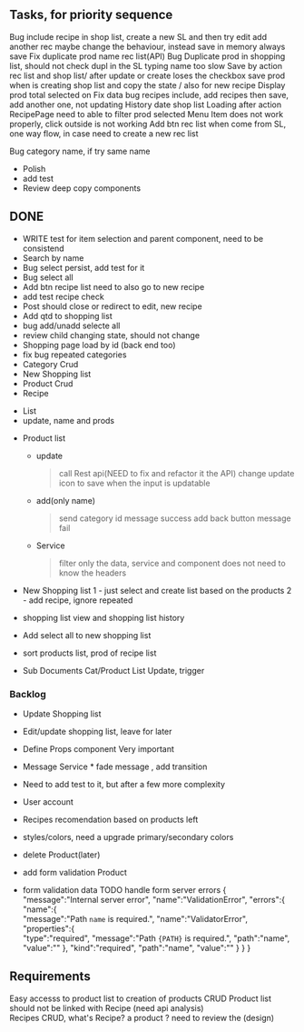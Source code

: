 ## Tasks, for priority sequence


Bug include recipe in shop list, create a new SL and then try edit add another rec
    maybe change the behaviour, instead save in memory always save
Fix duplicate prod name rec list(API)
Bug Duplicate prod in shopping list, should not check dupl in the SL
typing name too slow
Save by action rec list and shop list/ after update or create loses the checkbox
save prod when is creating shop list and copy the state / also for new recipe
Display prod total selected on 
Fix data
bug recipes include, add recipes then save, add another one, not updating
History date shop list
Loading after action
RecipePage need to able to filter prod selected
Menu Item does not work properly, 
    click outside is not working
Add btn rec list when come from SL, one way flow, in case need to create a new rec list


Bug category name, if try same name


- Polish
- add test
- Review deep copy components

## DONE 
- WRITE test for item selection and parent component, need to be consistend
- Search by name
- Bug select persist, add test for it
- Bug select all
- Add btn recipe list need to also go to new recipe
- add test recipe check
- Post should close or redirect to edit, new recipe
- Add qtd to shopping list
- bug add/unadd selecte all
- review child changing state, should not change
- Shopping page load by id (back end too)
- fix bug repeated categories
- Category Crud
- New Shopping list
- Product Crud
- Recipe
 * List
 * update, name and prods
 - Product list
     - update
       > call Rest api(NEED to fix and refactor it the API)
       > change update icon to save when the input is updatable
     - add(only name)
        > send category id
        > message success 
        > add back button
        > message fail 
    - Service 
        > filter only the data, service and component does not need to know the headers   
- New Shopping list
    1 - just select and create list based on the products
    2 - add recipe, ignore repeated        
- shopping list view and shopping list history
- Add select all to new shopping list
- sort products list, prod of recipe list

- Sub Documents Cat/Product List
  Update, trigger

### Backlog
  - Update Shopping list
  
  - Edit/update shopping list, leave for later
  - Define Props component Very important 
  - Message Service
        * fade message , add transition  
  - Need to add test to it, but after a few more complexity
  - User account
  - Recipes recomendation based on products left
  - styles/colors, need a upgrade primary/secondary colors
  - delete Product(later)
  - add form validation Product
  - form validation data
            TODO handle form server errors
                {  
                "message":"Internal server error",
                "name":"ValidationError",
                "errors":{  
                    "name":{  
                        "message":"Path `name` is required.",
                        "name":"ValidatorError",
                        "properties":{  
                            "type":"required",
                            "message":"Path `{PATH}` is required.",
                            "path":"name",
                            "value":""
                        },
                        "kind":"required",
                        "path":"name",
                        "value":""
                    }
                }
                }
            
 
 ## Requirements
  Easy accesss to product list to creation of products CRUD
  Product list should not be linked with Recipe (need api analysis)   
  Recipes CRUD, what's Recipe? a product ? need to review the (design)
